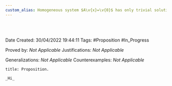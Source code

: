 ```yaml
---
custom_alias: Homogeneous system $A\v{x}=\v{0}$ has only trivial solution $\Leftrightarrow$ rows\\\/columns of $A$ are linearly independent
---
```


<br />
<br />

Date Created: 30/04/2022 19:44:11
Tags: #Proposition #In_Progress

Proved by: _Not Applicable_
Justifications: _Not Applicable_

Generalizations: _Not Applicable_
Counterexamples: _Not Applicable_

``` ad-Proposition
title: Proposition.

_Hi_

```
